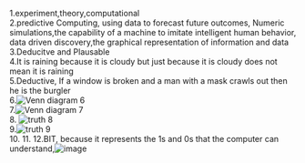 1.experiment,theory,computational  
2.predictive Computing, using data to forecast future outcomes, Numeric simulations,the capability of a machine to imitate intelligent human behavior, data driven discovery,the graphical representation of information and data  
3.Deducitve and Plausable  
4.It is raining because it is cloudy but just because it is cloudy does not mean it is raining  
5.Deductive, If a window is broken and a man with a mask crawls out then he is the burgler  
6.![Venn diagram 6](https://github.com/MavDouglas48/IDS2024S/assets/157654744/d2c6d2fb-42f4-473b-a8df-a17b5cb27241)  
7.![Venn diagram 7](https://github.com/MavDouglas48/IDS2024S/assets/157654744/b5631e64-95b2-4186-8746-4f06ce339dad)  
8. ![truth 8](https://github.com/MavDouglas48/IDS2024S/assets/157654744/81e8d9a0-e661-44ff-89f5-dfa7809e5b28)  
9.![truth 9](https://github.com/MavDouglas48/IDS2024S/assets/157654744/507fa41c-316f-4fc6-8118-3f8f8ea999c3)  
10.
11.
12.BIT, because it represents the 1s and 0s that the computer can understand,![image](https://github.com/MavDouglas48/IDS2024S/assets/157654744/984c9ae4-59ec-4b6a-8d8e-1908ec61fd46)
 

